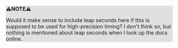 <div style="margin:2em; background-color: #e0e0e0;">

<strong>⚠️NOTE️️️⚠️</strong>

Would it make sense to include leap seconds here if this is supposed to be used for high-precision timing? I don't think so, but nothing is mentioned about leap seconds when I look up the docs online.
</div>

